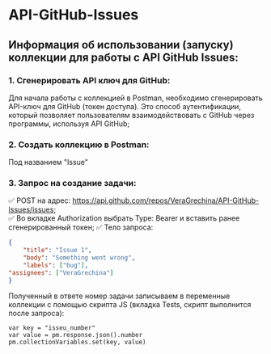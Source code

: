 # API-GitHub-Issues
## Информация об использовании (запуску) коллекции для работы с API GitHub Issues: 
### 1. Сгенерировать API ключ для GitHub: 
Для начала работы с коллекцией в Postman, необходимо сгенерировать API-ключ для GitHub (токен доступа). Это способ аутентификации, который позволяет пользователям взаимодействовать с GitHub через программы, используя API GitHub; 
### 2. Создать коллекцию в Postman:
Под названием "Issue" 
### 3. Запрос на создание задачи: 
✅ POST на адрес: https://api.github.com/repos/VeraGrechina/API-GitHub-Issues/issues; <br>
✅ Во вкладке Authorization выбрать Type: Bearer и вставить ранее сгенерированный токен;
✅ Тело запроса: <br>
```json
{
    "title": "Issue 1",
    "body": "Something went wrong",
    "labels": ["bug"],
"assignees": ["VeraGrechina"]
}
```
Полученный в ответе номер задачи записываем в переменные коллекции с помощью скрипта JS (вкладка Tests, скрипт выполнится после запроса):<br>
```
var key = "isseu_number"
var value = pm.response.json().number
pm.collectionVariables.set(key, value) 
```
